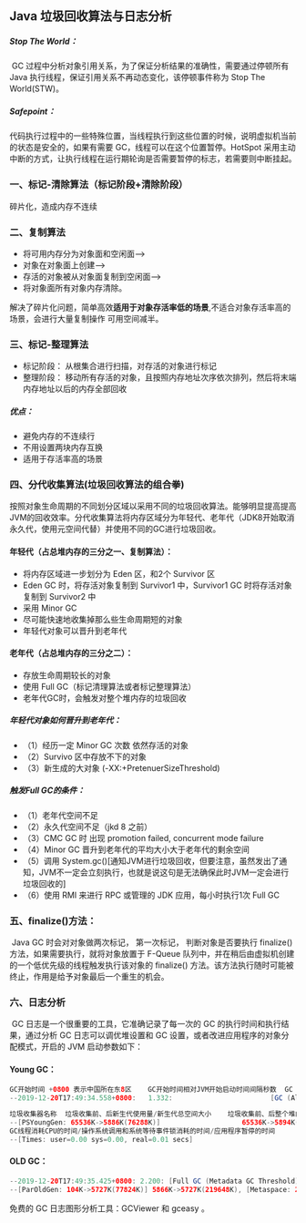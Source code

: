 ## Java 垃圾回收算法与日志分析

##### Stop The World：

​	GC 过程中分析对象引用关系，为了保证分析结果的准确性，需要通过停顿所有 Java 执行线程，保证引用关系不再动态变化，该停顿事件称为 Stop The World(STW)。

##### Safepoint：

​	代码执行过程中的一些特殊位置，当线程执行到这些位置的时候，说明虚拟机当前的状态是安全的，如果有需要 GC，线程可以在这个位置暂停。HotSpot 采用主动中断的方式，让执行线程在运行期轮询是否需要暂停的标志，若需要则中断挂起。

### 一、标记-清除算法（标记阶段+清除阶段）

碎片化，造成内存不连续

### 二、复制算法

- 将可用内存分为对象面和空闲面—>
- 对象在对象面上创建—>
- 存活的对象被从对象面复制到空闲面—>
- 将对象面所有对象内存清除。

​	解决了碎片化问题，简单高效**适用于对象存活率低的场景**,不适合对象存活率高的场景，会进行大量复制操作 可用空间减半。

### 三、标记-整理算法

- 标记阶段： 从根集合进行扫描，对存活的对象进行标记
- 整理阶段： 移动所有存活的对象，且按照内存地址次序依次排列，然后将末端内存地址以后的内存全部回收

##### 优点：

- 避免内存的不连续行
- 不用设置两块内存互换
- 适用于存活率高的场景

### 四、分代收集算法(垃圾回收算法的组合拳)

​	按照对象生命周期的不同划分区域以采用不同的垃圾回收算法。能够明显提高提高JVM的回收效率。分代收集算法将内存区域分为年轻代、老年代（JDK8开始取消永久代，使用元空间代替）并使用不同的GC进行垃圾回收。

#### 年轻代（占总堆内存的三分之一、复制算法）：

- 将内存区域进一步划分为 Eden 区，和2个 Survivor 区
- Eden GC 时，将存活对象复制到 Survivor1 中，Survivor1 GC 时将存活对象复制到 Survivor2 中
- 采用 Minor GC
- 尽可能快速地收集掉那么些生命周期短的对象
- 年轻代对象可以晋升到老年代

#### 老年代（占总堆内存的三分之二）：

- 存放生命周期较长的对象
- 使用 Full GC（标记清理算法或者标记整理算法）
- 老年代GC时，会触发对整个堆内存的垃圾回收

##### 年轻代对象如何晋升到老年代：

- （1）经历一定 Minor GC 次数 依然存活的对象
- （2）Survivo 区中存放不下的对象
- （3）新生成的大对象 (-XX:+PretenuerSizeThreshold)

##### 触发Full GC的条件：

- （1）老年代空间不足
- （2）永久代空间不足（jkd 8 之前）
- （3）CMC GC 时 出现 promotion failed, concurrent mode failure
- （4）Minor GC 晋升到老年代的平均大小大于老年代的剩余空间
- （5）调用 System.gc()[通知JVM进行垃圾回收，但要注意，虽然发出了通知，JVM不一定会立刻执行，也就是说这句是无法确保此时JVM一定会进行垃圾回收的]
- （6）使用 RMI 来进行 RPC 或管理的 JDK 应用，每小时执行1次 Full GC

### 五、finalize()方法：

​	Java GC 时会对对象做两次标记， 第一次标记， 判断对象是否要执行 finalize() 方法，如果需要执行，就将对象放置于 F-Queue 队列中，并在稍后由虚拟机创建的一个低优先级的线程触发执行该对象的 finalize() 方法。该方法执行随时可能被终止，作用是给予对象最后一个重生的机会。

### 六、日志分析

​	GC 日志是一个很重要的工具，它准确记录了每一次的 GC 的执行时间和执行结果，通过分析 GC 日志可以调优堆设置和 GC 设置，或者改进应用程序的对象分配模式，开启的 JVM 启动参数如下：

#### Young GC：

```java
GC开始时间 +0800 表示中国所在东8区    GC开始时间相对JVM开始启动时间间隔秒数  GC 表示 Young GC+触发原因 
--2019-12-20T17:49:34.558+0800:   1.332:                        [GC (Allocation Failure) 

垃圾收集器名称  垃圾收集前、后新生代使用量/新生代总空间大小    垃圾收集前、后整个堆的内存使用量/堆总空间大小  GC 事件持续时间
--[PSYoungGen: 65536K->5886K(76288K)]                    65536K->5894K(251392K),                    0.0071360 secs] 
GC线程消耗CPU的时间/操作系统调用和系统等待事件锁消耗的时间/应用程序暂停的时间
--[Times: user=0.00 sys=0.00, real=0.01 secs] 
```

#### OLD GC：

```java
--2019-12-20T17:49:35.425+0800: 2.200: [Full GC (Metadata GC Threshold) [PSYoungGen: 5762K->0K(141824K)] 
--[ParOldGen: 104K->5727K(77824K)] 5866K->5727K(219648K), [Metaspace: 21122K->21121K(1069056K)], 0.0217453 secs] [Times: user=0.06 sys=0.03, real=0.02 secs]
```

免费的 GC 日志图形分析工具：GCViewer 和 gceasy 。
